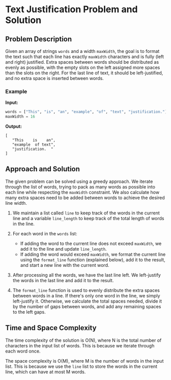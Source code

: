 # Text Justification Problem and Solution

## Problem Description

Given an array of strings `words` and a width `maxWidth`, the goal is to format the text such that each line has exactly `maxWidth` characters and is fully (left and right) justified. Extra spaces between words should be distributed as evenly as possible, with the empty slots on the left assigned more spaces than the slots on the right. For the last line of text, it should be left-justified, and no extra space is inserted between words.

### Example

**Input:**
```python
words = ["This", "is", "an", "example", "of", "text", "justification."]
maxWidth = 16
```

**Output:**
```
[
   "This    is    an",
   "example  of text",
   "justification.  "
]
```

## Approach and Solution 

The given problem can be solved using a greedy approach. We iterate through the list of words, trying to pack as many words as possible into each line while respecting the `maxWidth` constraint. We also calculate how many extra spaces need to be added between words to achieve the desired line width.

1. We maintain a list called `line` to keep track of the words in the current line and a variable `line_length` to keep track of the total length of words in the line.

2. For each word in the `words` list:
   - If adding the word to the current line does not exceed `maxWidth`, we add it to the line and update `line_length`.
   - If adding the word would exceed `maxWidth`, we format the current line using the `format_line` function (explained below), add it to the result, and start a new line with the current word.

3. After processing all the words, we have the last line left. We left-justify the words in the last line and add it to the result.

4. The `format_line` function is used to evenly distribute the extra spaces between words in a line. If there's only one word in the line, we simply left-justify it. Otherwise, we calculate the total spaces needed, divide it by the number of gaps between words, and add any remaining spaces to the left gaps.

## Time and Space Complexity

The time complexity of the solution is O(N), where N is the total number of characters in the input list of words. This is because we iterate through each word once.

The space complexity is O(M), where M is the number of words in the input list. This is because we use the `line` list to store the words in the current line, which can have at most M words.
